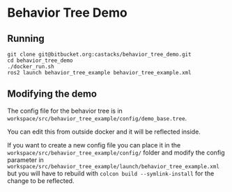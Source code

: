 # Behavior Tree Demo

## Running

```
git clone git@bitbucket.org:castacks/behavior_tree_demo.git
cd behavior_tree_demo
./docker_run.sh
ros2 launch behavior_tree_example behavior_tree_example.xml
```

## Modifying the demo

The config file for the behavior tree is in `workspace/src/behavior_tree_example/config/demo_base.tree`.

You can edit this from outside docker and it will be reflected inside.

If you want to create a new config file you can place it in the `workspace/src/behavior_tree_example/config/` folder and modify the config parameter in `workspace/src/behavior_tree_example/launch/behavior_tree_example.xml` but you will have to rebuild with `colcon build --symlink-install` for the change to be reflected.